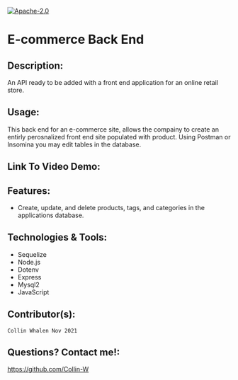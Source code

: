  [![Apache-2.0](https://img.shields.io/badge/Apache-License-blue.svg)](https://opensource.org/licenses/Apache-2.0)

# E-commerce Back End

## Description:
An API ready to be added with a front end application for an online retail store.

## Usage:
This back end for an e-commerce site, allows the compainy to create an entirly perosnalized front end site populated with product. Using Postman or Insomina you may edit tables in the database. 

## Link To Video Demo:

## Features:
- Create, update, and delete products, tags, and categories in the applications database.

## Technologies & Tools:
- Sequelize
- Node.js
- Dotenv
- Express
- Mysql2
- JavaScript

 ## Contributor(s):
    Collin Whalen Nov 2021 

  ## Questions? Contact me!:
  https://github.com/Collin-W
